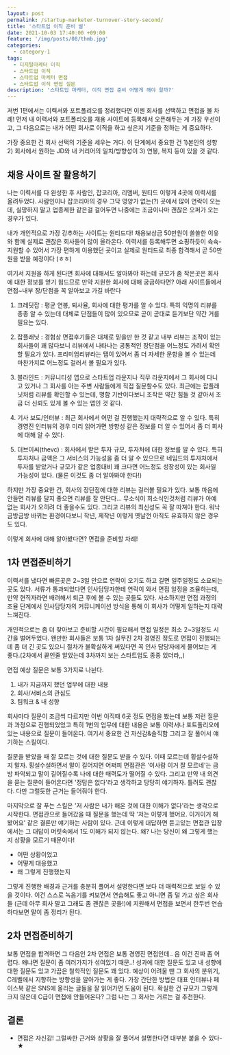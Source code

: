 ```yaml
---
layout: post
permalink: /startup-marketer-turnover-story-second/
title: '스타트업 이직 준비 썰'
date: 2021-10-03 17:40:00 +09:00
feature: '/img/posts/08/thmb.jpg'
categories:
  - category-1
tags:
  - 디지털마케터 이직
  - 스타트업 이직
  - 스타트업 마케터 면접
  - 스타트업 이직 면접 질문
description: '스타트업 마케터, 이직 면접 준비 어떻게 해야 할까?'
---
```


저번 1편에서는 이력서와 포트폴리오를 정리했다면 이젠 회사를 선택하고 면접을 볼 차례!
먼저 내 이력서와 포트폴리오를 채용 사이트에 등록해서 오픈해두는 게 가장 우선이고, 그 다음으로는 내가 어떤 회사로 이직을 하고 싶은지 기준을 정하는 게 중요하다.

가장 중요한 건 회사 선택의 기준을 세우는 거다. 이 단계에서 중요한 건 1)본인의 성향 2) 회사에서 원하는 JD와 내 커리어의 일치/방향성이 3) 연봉, 복지 등이 있을 것 같다.


## 채용 사이트 잘 활용하기

나는 이력서를 다 완성한 후 사람인, 잡코리아, 리멤버, 원티드 이렇게 4곳에 이력서를 올려두었다.
사람인이나 잡코리아의 경우 그닥 영양가 없는(?) 곳에서 많이 연락이 오는데, 실망하지 말고 업종제한 같은걸 걸어두면 나중에는 조금이나마 괜찮은 오퍼가 오는 경우가 있다.

내가 개인적으로 가장 강추하는 사이트는 원티드다! 채용보상금 50만원이 쏠쏠한 이유와 함께 실제로 괜찮은 회사들이 많이 올라온다. 이력서를 등록해두면 쇼핑하듯이 슉슉- 지원할 수 있어서 가장 편하게 이용했던 곳이고 실제로 원티드로 최종 합격해서 곧 50만원을 받을 예정이다 (ㅎㅎ)

여기서 지원을 하게 된다면 회사에 대해서도 알아봐야 하는데 규모가 좀 작은곳은 회사에 대한 정보를 얻기 힘드므로 만약 지원한 회사에 대해 궁금하다면? 아래 사이트들에서 면접~내부 장/단점을 꼭 알아보고 가길 바란다

1. 크레딧잡
: 평균 연봉, 퇴사율, 회사에 대한 평가를 알 수 있다. 특히 익명의 리뷰를 종종 알 수 있는데 대체로 단점들이 많이 있으므로 곧이 곧대로 듣기보단 약간 거를 필요는 있다.

2. 잡플래닛
: 경험상 면접후기들은 대체로 믿을만 한 것 같고 내부 리뷰는 조작이 있는 회사들이 꽤 많다보니 리뷰에서 나타나는 공통적인 장단점을 어느정도 가려서 확인할 필요가 있다. 프리미엄리뷰라는 탭이 있어서 좀 더 자세한 문항을 볼 수 있는데 마찬가지로 어느정도 걸러서 볼 필요가 있다.

3. 블라인드
: 커뮤니티성 앱으로 스타트업 라운지나 직무 라운지에서 그 회사에 다니고 있거나 그 회사를 아는 주변 사람들에게 직접 질문할수도 있다. 최근에는 잡플래닛처럼 리뷰를 확인할 수 있는데, 명함 기반이다보니 조작은 약간 힘들 것 같아서 조금 더 신뢰도 있게 볼 수 있는 앱인 것 같다.

4. 기사 보도/인터뷰
: 최근 회사에서 어떤 걸 진행했는지 대략적으로 알 수 있다. 특히 경영진 인터뷰의 경우 미리 읽어가면 방향성 같은 정보를 더 알 수 있어서 좀 더 회사에 대해 알 수 있다.

5. 더브이씨(thevc)
: 회사에서 받은 투자 규모, 투자처에 대한 정보를 알 수 있다. 특히 투자처나 금액은 그 서비스의 가능성을 좀 더 알 수 있으므로 네임드의 투자처에서 투자를 받았거나 규모가 같은 업종대비 꽤 크다면 어느정도 성장성이 있는 회사일 가능성이 있다. (물론 이것도 좀 더 알아봐야 한다!)


하지만 가장 중요한 건, 회사의 장단점에 대한 리뷰는 걸러볼 필요가 있다. 보통 마음에 안들면 리뷰를 달지 좋으면 리뷰를 잘 안단다... 무소식이 희소식인것처럼 리뷰가 아예 없는 회사가 오히려 더 좋을수도 있다. 그리고 리뷰의 최신성도 꼭 잘 따져야 한다. 워낙 금방금방 바뀌는 환경이다보니 작년, 제작년 이렇게 옛날껀 아직도 유효하지 않은 경우도 있다.

이렇게 회사에 대해 알아봤다면? 면접을 준비할 차례!

## 1차 면접준비하기

이력서를 냈다면 빠른곳은 2~3일 안으로 연락이 오기도 하고 길면 일주일정도 소요되는 곳도 있다. 서류가 통과되었다면 인사담당자한테 연락이 와서 면접 일정을 조율하는데, 만약 현직자라면 배려해서 퇴근 후에 볼 수 있는 곳들도 있다. 사소하지만 면접 과정의 조율 단계에서 인사담당자의 커뮤니케이션 방식을 통해 이 회사가 어떻게 일하는지 대략 느껴진다.

개인적으로는 좀 더 찾아보고 준비할 시간이 필요해서 면접 일정은 최소 2~3일정도 시간을 벌어두었다. 왠만한 회사들은 보통 1차 실무진 2차 경영진 정도로 면접이 진행되는데 좀 더 긴 곳도 있으니 절차가 불확실하게 써있다면 꼭 인사 담당자에게 물어보는 게 좋다.(2차에서 끝인줄 알았는데 3차까지 보는 스타트업도 종종 있더라,,)

면접 예상 질문은 보통 3가지로 나뉜다.
1. 내가 지금까지 했던 업무에 대한 내용
2. 회사/서비스의 관심도
3. 팀워크 & 내 성향

회사마다 질문이 조금씩 다르지만 이번 이직때 6곳 정도 면접을 봤는데 보통 저런 질문과 과정으로 진행되었었고 특히 1번의 업무에 대한 내용은 보통 이력서나 포트폴리오에 있는 내용으로 질문이 들어온다. 여기서 중요한 건 자신감&솔직함 그리고 잘 풀어서 얘기하는 스킬이다.

질문을 받았을 때 잘 모르는 것에 대한 질문도 받을 수 있다. 이때 모르는데 횡설수설하지 말자. 횡설수설하면서 말이 길어지면 어쩌피 면접관은 '이사람 이거 잘 모르네'는 금방 파악되고 말이 길어질수록 나에 대한 매력도가 떨어질 수 있다. 그리고 만약 내 의견을 묻는 질문이 들어온다면 '정답은 없다'라고 생각하고 당당히 얘기하자. 틀려도 괜찮다. 다만 그럴듯한 근거는 들어줘야 한다.

마지막으로 잘 푸는 스킬은 '저 사람은 내가 해온 것에 대한 이해가 없다'라는 생각으로 시작한다. 면접관으로 들어갔을 때 질문을 했는데 딱 '저는 이렇게 했어요. 이거이거 해봤어요' 같은 결론만 얘기하는 사람이 있다. 근데 이렇게 대답하면 듣고있는 면접관 입장에서는 그 대답이 머릿속에서 1도 이해가 되지 않는다. 왜? 나는 당신이 왜 그렇게 했는지 상황을 모르기 때문이다!

- 어떤 상황이었고
- 어떻게 대응했고
- 왜 그렇게 진행했는지

그렇게 진행한 배경과 근거를 충분히 풀어서 설명한다면 보다 더 매력적으로 보일 수 있을 것이다.
이건 스스로 녹음기를 켜보면서 연습해도 좋고 아니면 좀 덜 가고 싶은 회사들 (근데 아무 회사 말고 그래도 좀 괜찮은 곳들!)에 지원해서 면접을 보면서 한두번 연습하다보면 말이 좀 정리가 된다.


## 2차 면접준비하기

보통 면접을 합격하면 그 다음인 2차 면접은 보통 경영진 면접인데.. 음 이건 진짜 좀 어렵다. 왜냐면 질문이 좀 여러가지가 섞여있기 때문..! 성과에 대한 질문도 있고 내 성향에 대한 질문도 있고 가끔은 철학적인 질문도 꽤 있다. 예상이 어려울 땐 그 회사의 분위기, C레벨에서 지향하는 방향성을 알아가는 게 좋다. 가장 간단한 방법은 대표 인터뷰나 페이스북 같은 SNS에 올리는 글들을 잘 읽어가면 도움이 된다.
확실한 건 규모가 그렇게 크지 않은데 C급이 면접에 안들어온다? 그럼 나는 그 회사는 거르는 걸 추천한다.


## 결론
- 면접은 자신감! 그럴싸한 근거와 상황을 잘 풀어서 설명한다면 대부분 붙을 수 있다-★
